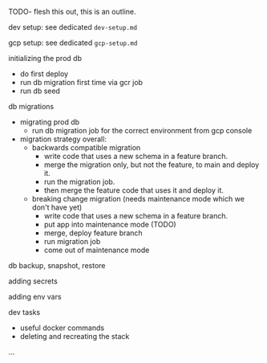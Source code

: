TODO- flesh this out, this is an outline.

dev setup: see dedicated `dev-setup.md`

gcp setup: see dedicated `gcp-setup.md`

initializing the prod db 
- do first deploy
- run db migration first time via gcr job
- run db seed

db migrations
  - migrating prod db
    - run db migration job for the correct environment from gcp console
  - migration strategy overall:
    - backwards compatible migration
      - write code that uses a new schema in a feature branch.
      - merge the migration only, but not the feature, to main and deploy it.
      - run the migration job.
      - then merge the feature code that uses it and deploy it.
    - breaking change migration (needs maintenance mode which we don't have yet)
      - write code that uses a new schema in a feature branch.
      - put app into maintenance mode (TODO)
      - merge, deploy feature branch
      - run migration job
      - come out of maintenance mode

db backup, snapshot, restore

adding secrets

adding env vars

dev tasks
- useful docker commands
- deleting and recreating the stack

...

